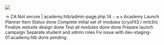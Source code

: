 ![](Maszyny/Linux/Academy/Pasted%20image%2020210902203802.png)

→ CA Not secure | academy.htb/admin-page.php
ܘ ܗ ܀ 14
Academy Launch
Planner
Item
Status
done
Complete initial set of modules (cryol1t3 / mrb3n)
Finalize website design
done
Test all modules
done
done
Prepare launch campaign
Separate student and admin roles
Fix issue with dev-staging-01.academy.htb
done
pending
